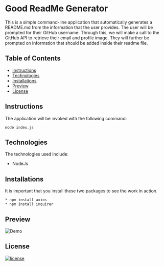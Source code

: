 # Good ReadMe Generator

This is a simple command-line application that automatically generates a README.md from the information that the user provides. The user will be prompted for their GitHub username. Through this, we will make a call to the GitHub API to retrieve their email and profile image. They will further be prompted on information that should be added inside their readme file.

## Table of Contents

- [Instructions](#Instructions)
- [Technologies](#Technologies)
- [Installations](#Installations)
- [Preview](#Preview)
- [License](#License)

## Instructions

The application will be invoked with the following command:

```
node index.js
```

## Technologies

The technologies used include:

- NodeJs

## Installations

It is important that you install these two packages to see the work in action.

```
* npm install axios
* npm install inquirer
```

## Preview

![Demo](assets/demo.gif)

## License

[![license](https://img.shields.io/badge/JoshHallRVA-ReadmeGen-green)]()
